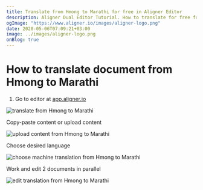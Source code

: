 ```yaml
---
title: Translate from Hmong to Marathi for free in Aligner Editor
description: Aligner Dual Editor Tutorial. How to translate for free from Hmong to Marathi. Aligner is multilingual document management platform. 
ogImage: "https://www.aligner.io/images/aligner-logo.png"
date: 2020-05-06T07:09:21+03:00
image: ../images/aligner-logo.png
onBlog: true
---
```


# How to translate document from Hmong to Marathi

1. Go to editor at [app.aligner.io](https://app.aligner.io "Aligner App web page")

![translate from Hmong to Marathi](../aligner-blank-editor.png "translate from Hmong to Marathi")

Copy-paste content or upload content

![upload content from Hmong to Marathi](../aligner-uploaded-document.png "upload content from Hmong to Marathi")

Choose desired language

![choose machine translation from Hmong to Marathi](../aligner-language-dropdown.png "choose machine translation from Hmong to Marathi")

Work and edit 2 documents in parallel

![edit translation from Hmong to Marathi](../aligner-double-sitded-editor.png "edit translation from Hmong to Marathi")

